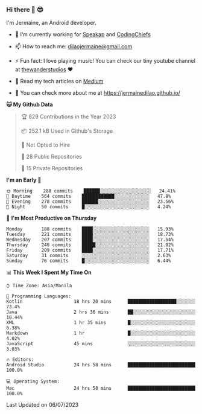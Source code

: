 ### Hi there 👋 😎
I'm Jermaine, an Android developer.

- 🔭 I’m currently working for [Speakap](https://www.speakap.com/) and [CodingChiefs](https://codingchiefs.com/en/)

- 📫 How to reach me: dilaojermaine@gmail.com

- ⚡ Fun fact: I love playing music! You can check our tiny youtube channel at [thewanderstudios](https://www.youtube.com/thewanderstudios) ♥️

- 📖 Read my tech articles on [Medium](https://jermainedilao.medium.com/)

- 👀 You can check more about me at https://jermainedilao.github.io/

<!--
**jermainedilao/jermainedilao** is a ✨ _special_ ✨ repository because its `README.md` (this file) appears on your GitHub profile.

Here are some ideas to get you started:

- 🔭 I’m currently working on ...
- 🌱 I’m currently learning ...
- 👯 I’m looking to collaborate on ...
- 🤔 I’m looking for help with ...
- 💬 Ask me about ...
- 📫 How to reach me: ...
- 😄 Pronouns: ...
- ⚡ Fun fact: ...
-->

<!--START_SECTION:waka-->
**🐱 My Github Data** 

> 🏆 829 Contributions in the Year 2023
 > 
> 📦 252.1 kB Used in Github's Storage 
 > 
> 🚫 Not Opted to Hire
 > 
> 📜 28 Public Repositories 
 > 
> 🔑 15 Private Repositories  
 > 
**I'm an Early 🐤** 

```text
🌞 Morning    288 commits    ██████░░░░░░░░░░░░░░░░░░░   24.41% 
🌆 Daytime    564 commits    ████████████░░░░░░░░░░░░░   47.8% 
🌃 Evening    278 commits    ██████░░░░░░░░░░░░░░░░░░░   23.56% 
🌙 Night      50 commits     █░░░░░░░░░░░░░░░░░░░░░░░░   4.24%

```
📅 **I'm Most Productive on Thursday** 

```text
Monday       188 commits    ████░░░░░░░░░░░░░░░░░░░░░   15.93% 
Tuesday      221 commits    ████░░░░░░░░░░░░░░░░░░░░░   18.73% 
Wednesday    207 commits    ████░░░░░░░░░░░░░░░░░░░░░   17.54% 
Thursday     248 commits    █████░░░░░░░░░░░░░░░░░░░░   21.02% 
Friday       209 commits    ████░░░░░░░░░░░░░░░░░░░░░   17.71% 
Saturday     31 commits     ░░░░░░░░░░░░░░░░░░░░░░░░░   2.63% 
Sunday       76 commits     █░░░░░░░░░░░░░░░░░░░░░░░░   6.44%

```


📊 **This Week I Spent My Time On** 

```text
⌚︎ Time Zone: Asia/Manila

💬 Programming Languages: 
Kotlin                   18 hrs 20 mins      ██████████████████░░░░░░░   73.4% 
Java                     2 hrs 36 mins       ██░░░░░░░░░░░░░░░░░░░░░░░   10.44% 
XML                      1 hr 35 mins        █░░░░░░░░░░░░░░░░░░░░░░░░   6.38% 
Markdown                 1 hr                █░░░░░░░░░░░░░░░░░░░░░░░░   4.02% 
JavaScript               45 mins             ░░░░░░░░░░░░░░░░░░░░░░░░░   3.03%

🔥 Editors: 
Android Studio           24 hrs 58 mins      █████████████████████████   100.0%

💻 Operating System: 
Mac                      24 hrs 58 mins      █████████████████████████   100.0%

```


 Last Updated on 06/07/2023
<!--END_SECTION:waka-->
